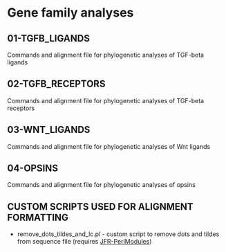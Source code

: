 # Gene family analyses

## 01-TGFB_LIGANDS
Commands and alignment file for phylogenetic analyses of TGF-beta ligands

## 02-TGFB_RECEPTORS
Commands and alignment file for phylogenetic analyses of TGF-beta receptors

## 03-WNT_LIGANDS
Commands and alignment file for phylogenetic analyses of Wnt ligands

## 04-OPSINS
Commands and alignment file for phylogenetic analyses of opsins

## CUSTOM SCRIPTS USED FOR ALIGNMENT FORMATTING
* remove_dots_tildes_and_lc.pl - custom script to remove dots and tildes from sequence file (requires [JFR-PerlModules](https://github.com/josephryan/JFR-PerlModules))
